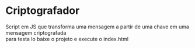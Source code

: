 # Criptografador
Script em JS que transforma uma mensagem a partir de uma chave em uma mensagem criptografada<br>
para testa lo baixe o projeto e execute o index.html
